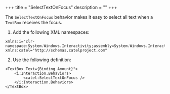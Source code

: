 +++
title = "SelectTextOnFocus" 
description = ""
+++

The `SelectTextOnFocus` behavior makes it easy to select all text when a `TextBox` receives the focus.

1) Add the following XML namespaces:

```
xmlns:i="clr-namespace:System.Windows.Interactivity;assembly=System.Windows.Interactivity"
xmlns:catel="http://schemas.catelproject.com"
```

2) Use the following definition:

```
<TextBox Text={Binding Amount}">
    <i:Interaction.Behaviors>
        <catel:SelectTextOnFocus />
    </i:Interaction.Behaviors>
</TextBox>
```
